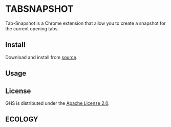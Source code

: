 # TABSNAPSHOT

Tab-Snapshot is a Chrome extension that allow you to create a snapshot for the current opening tabs.

## Install

Download and install from [source](https://github.com/B1NARY-GR0UP/tabsnapshot/releases).

## Usage
 
## License

GHS is distributed under the [Apache License 2.0](./LICENSE).

## ECOLOGY